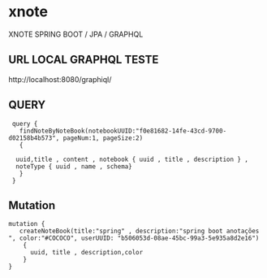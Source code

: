 # xnote
XNOTE SPRING  BOOT / JPA / GRAPHQL 

## URL LOCAL GRAPHQL TESTE 
  
   http://localhost:8080/graphiql/

## QUERY
     query {
       findNoteByNoteBook(notebookUUID:"f0e81682-14fe-43cd-9700-d02158b4b573", pageNum:1, pageSize:2) 
       {
    
      uuid,title , content , notebook { uuid , title , description } , 
      noteType { uuid , name , schema} 
       }  
     }

## Mutation 

    mutation {  
       createNoteBook(title:"spring" , description:"spring boot anotações ", color:"#COCOCO", userUUID: "b506053d-08ae-45bc-99a3-5e935a8d2e16")
        {
          uuid, title , description,color
        }
    }
